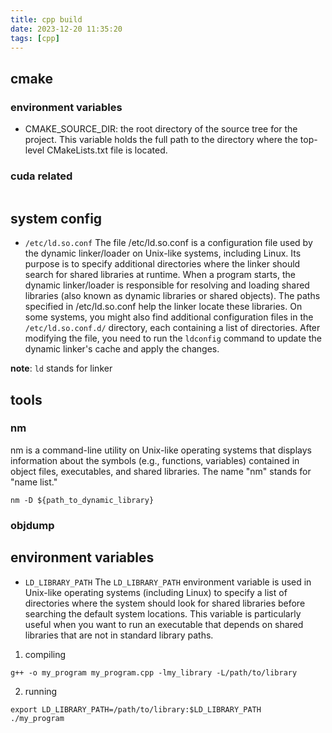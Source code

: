 ```yaml
---
title: cpp build
date: 2023-12-20 11:35:20
tags: [cpp]
---
```




## cmake
### environment variables
- CMAKE_SOURCE_DIR: the root directory of the source tree for the project. This variable holds the full path to the directory where the top-level CMakeLists.txt file is located.

### cuda related
```

```


## system config
- `/etc/ld.so.conf`
The file /etc/ld.so.conf is a configuration file used by the dynamic linker/loader on Unix-like systems, including Linux. Its purpose is to specify additional directories where the linker should search for shared libraries at runtime.
When a program starts, the dynamic linker/loader is responsible for resolving and loading shared libraries (also known as dynamic libraries or shared objects). The paths specified in /etc/ld.so.conf help the linker locate these libraries.
On some systems, you might also find additional configuration files in the `/etc/ld.so.conf.d/` directory, each containing a list of directories.
After modifying the file, you need to run the `ldconfig` command to update the dynamic linker's cache and apply the changes.

**note**: `ld` stands for linker

## tools
### nm
nm is a command-line utility on Unix-like operating systems that displays information about the symbols (e.g., functions, variables) contained in object files, executables, and shared libraries. The name "nm" stands for "name list."
```
nm -D ${path_to_dynamic_library}
```

### objdump

## environment variables
- `LD_LIBRARY_PATH`
The `LD_LIBRARY_PATH` environment variable is used in Unix-like operating systems (including Linux) to specify a list of directories where the system should look for shared libraries before searching the default system locations. This variable is particularly useful when you want to run an executable that depends on shared libraries that are not in standard library paths.
1. compiling
```shell
g++ -o my_program my_program.cpp -lmy_library -L/path/to/library
```
2. running
```shell
export LD_LIBRARY_PATH=/path/to/library:$LD_LIBRARY_PATH
./my_program
```